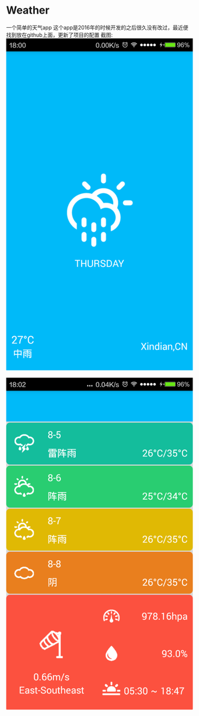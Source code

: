 # Weather
一个简单的天气app
这个app是2016年的时候开发的之后很久没有改过，最近便找到放在github上面，更新了项目的配置
截图:
![](https://github.com/absolve/Weather/blob/master/180807_wmZk_2000932.png) 
![](https://github.com/absolve/Weather/blob/master/180829_VmRD_2000932.png) 